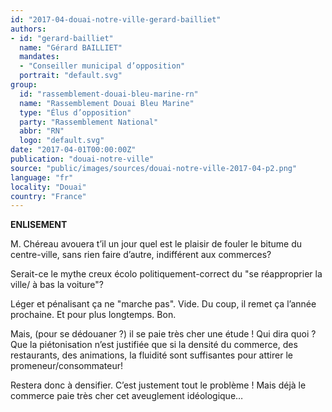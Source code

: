 ```yaml
---
id: "2017-04-douai-notre-ville-gerard-bailliet"
authors:
- id: "gerard-bailliet"
  name: "Gérard BAILLIET"
  mandates: 
  - "Conseiller municipal d’opposition"
  portrait: "default.svg"
group:
  id: "rassemblement-douai-bleu-marine-rn"
  name: "Rassemblement Douai Bleu Marine"
  type: "Élus d’opposition"
  party: "Rassemblement National"
  abbr: "RN"
  logo: "default.svg"
date: "2017-04-01T00:00:00Z"
publication: "douai-notre-ville"
source: "public/images/sources/douai-notre-ville-2017-04-p2.png"
language: "fr"
locality: "Douai"
country: "France"
---
```


**ENLISEMENT**

M. Chéreau avouera t’il un jour quel est le plaisir de fouler le bitume du centre-ville, sans rien faire d’autre, indifférent aux commerces?

Serait-ce le mythe creux  écolo  politiquement-correct du "se réapproprier la ville/ à bas la voiture"?

Léger et pénalisant ça ne "marche pas". Vide. Du coup, il remet ça l’année prochaine. Et pour plus longtemps. Bon.

Mais, (pour se dédouaner ?) il se paie très cher une étude ! Qui dira quoi ? Que la piétonisation n’est justifiée que si la densité du commerce, des restaurants, des animations, la fluidité sont suffisantes pour attirer le promeneur/consommateur!

Restera donc à densifier. C’est justement tout le problème ! Mais déjà le commerce paie très cher cet aveuglement idéologique…
